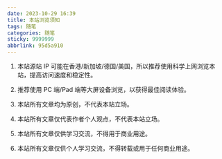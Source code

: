 ```yaml
---
date: 2023-10-29 16:39
title: 本站浏览须知
tags: 随笔
categories: 随笔
sticky: 9999999
abbrlink: 95d5a910
---
```


1. 本站源站 IP 可能在香港/新加坡/德国/美国，所以推荐使用科学上网浏览本站，提高访问速度和稳定性。

2. 推荐使用 PC 端/Pad 端等大屏设备浏览，以获得最佳阅读体验。

3. 本站所有文章均为原创，不代表本站立场。

4. 本站所有文章仅代表作者个人观点，不代表本站立场。

5. 本站所有文章仅供学习交流，不得用于商业用途。

6. 本站所有文章仅供个人学习交流，不得转载或用于任何商业用途。
